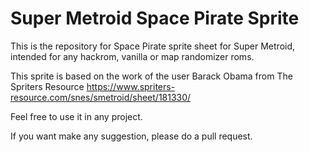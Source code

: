 # Super Metroid Space Pirate Sprite

This is the repository for Space Pirate sprite sheet for Super Metroid, intended for any hackrom, vanilla or map randomizer roms. 

This sprite is based on the work of the user Barack Obama from The Spriters Resource
https://www.spriters-resource.com/snes/smetroid/sheet/181330/

Feel free to use it in any project. 

If you want make any suggestion, please do a pull request.

